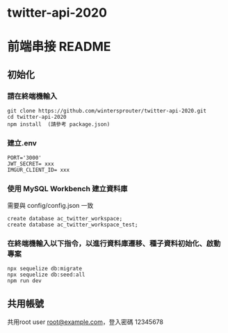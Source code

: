 # twitter-api-2020
# 前端串接 README


## 初始化
### 請在終端機輸入

```
git clone https://github.com/wintersprouter/twitter-api-2020.git
cd twitter-api-2020
npm install  (請參考 package.json)
```


### 建立.env

```
PORT='3000'
JWT_SECRET= xxx
IMGUR_CLIENT_ID= xxx
```


### 使用 MySQL Workbench 建立資料庫
需要與 config/config.json 一致

```
create database ac_twitter_workspace;
create database ac_twitter_workspace_test;
```


### 在終端機輸入以下指令，以進行資料庫遷移、種子資料初始化、啟動專案

```
npx sequelize db:migrate
npx sequelize db:seed:all
npm run dev
```


## 共用帳號
共用root user
root@example.com，登入密碼 12345678
